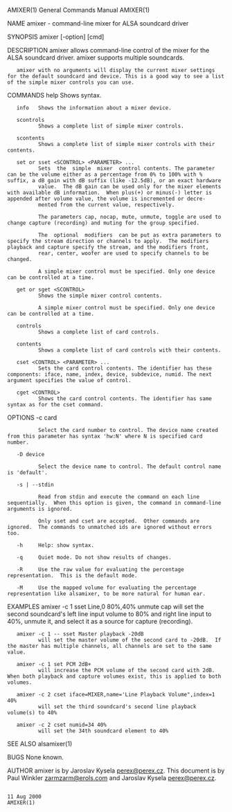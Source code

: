 AMIXER(1)                                                                                  General Commands Manual                                                                                  AMIXER(1)

NAME
       amixer - command-line mixer for ALSA soundcard driver

SYNOPSIS
       amixer [-option] [cmd]

DESCRIPTION
       amixer allows command-line control of the mixer for the ALSA soundcard driver.  amixer supports multiple soundcards.

       amixer with no arguments will display the current mixer settings for the default soundcard and device. This is a good way to see a list of the simple mixer controls you can use.

COMMANDS
       help   Shows syntax.

       info   Shows the information about a mixer device.

       scontrols
              Shows a complete list of simple mixer controls.

       scontents
              Shows a complete list of simple mixer controls with their contents.

       set or sset <SCONTROL> <PARAMETER> ...
              Sets  the  simple  mixer  control contents. The parameter can be the volume either as a percentage from 0% to 100% with % suffix, a dB gain with dB suffix (like -12.5dB), or an exact hardware
              value.  The dB gain can be used only for the mixer elements with available dB information.  When plus(+) or minus(-) letter is appended after volume value, the volume is incremented or decre‐
              mented from the current value, respectively.

              The parameters cap, nocap, mute, unmute, toggle are used to change capture (recording) and muting for the group specified.

              The  optional  modifiers  can be put as extra parameters to specify the stream direction or channels to apply.  The modifiers playback and capture specify the stream, and the modifiers front,
              rear, center, woofer are used to specify channels to be changed.

              A simple mixer control must be specified. Only one device can be controlled at a time.

       get or sget <SCONTROL>
              Shows the simple mixer control contents.

              A simple mixer control must be specified. Only one device can be controlled at a time.

       controls
              Shows a complete list of card controls.

       contents
              Shows a complete list of card controls with their contents.

       cset <CONTROL> <PARAMETER> ...
              Sets the card control contents. The identifier has these components: iface, name, index, device, subdevice, numid. The next argument specifies the value of control.

       cget <CONTROL>
              Shows the card control contents. The identifier has same syntax as for the cset command.

OPTIONS
       -c card

              Select the card number to control. The device name created from this parameter has syntax 'hw:N' where N is specified card number.

       -D device

              Select the device name to control. The default control name is 'default'.

       -s | --stdin

              Read from stdin and execute the command on each line sequentially.  When this option is given, the command in command-line arguments is ignored.

              Only sset and cset are accepted.  Other commands are ignored.  The commands to unmatched ids are ignored without errors too.

       -h     Help: show syntax.

       -q     Quiet mode. Do not show results of changes.

       -R     Use the raw value for evaluating the percentage representation.  This is the default mode.

       -M     Use the mapped volume for evaluating the percentage representation like alsamixer, to be more natural for human ear.

EXAMPLES
       amixer -c 1 sset Line,0 80%,40% unmute cap
              will set the second soundcard's left line input volume to 80% and right line input to 40%, unmute it, and select it as a source for capture (recording).

       amixer -c 1 -- sset Master playback -20dB
              will set the master volume of the second card to -20dB.  If the master has multiple channels, all channels are set to the same value.

       amixer -c 1 set PCM 2dB+
              will increase the PCM volume of the second card with 2dB.  When both playback and capture volumes exist, this is applied to both volumes.

       amixer -c 2 cset iface=MIXER,name='Line Playback Volume",index=1 40%
              will set the third soundcard's second line playback volume(s) to 40%

       amixer -c 2 cset numid=34 40%
              will set the 34th soundcard element to 40%

SEE ALSO
        alsamixer(1)

BUGS
       None known.

AUTHOR
       amixer is by Jaroslav Kysela <perex@perex.cz>.  This document is by Paul Winkler <zarmzarm@erols.com> and Jaroslav Kysela <perex@perex.cz>.

                                                                                                 11 Aug 2000                                                                                        AMIXER(1)
